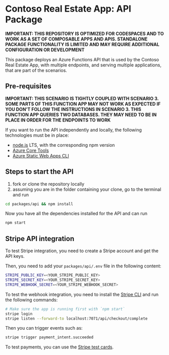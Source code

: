 # Contoso Real Estate App: API Package

**IMPORTANT: THIS REPOSITORY IS OPTIMIZED FOR CODESPACES AND TO WORK AS A SET OF COMPOSABLE APPS AND APIS. STANDALONE PACKAGE FUNCTIONALITY IS LIMITED AND MAY REQUIRE ADDITIONAL CONFIGURATION OR DEVELOPMENT**


This package deploys an Azure Functions API that is used by the Contoso Real Estate App, with multiple endpoints, and serving multiple applications, that are part of the scenarios.

## Pre-requisites

**IMPORTANT: THIS SCENARIO IS TIGHTLY COUPLED WITH SCENARIO 3. SOME PARTS OF THIS FUNCTION APP MAY NOT WORK AS EXPECTED IF YOU DON'T FOLLOW THE INSTRUCTIONS IN SCENARIO 3. THIS FUNCTION APP QUERIES TWO DATABASES. THEY MAY NEED TO BE IN PLACE IN ORDER FOR THE ENDPOINTS TO WORK**

If you want to run the API independently and locally, the following technologies must be in place:

- [node.js](https://nodejs.org) LTS, with the corresponding npm version
- [Azure Core Tools](https://learn.microsoft.com/azure/azure-functions/functions-run-local)
- [Azure Static Web Apps CLI](https://azure.github.io/static-web-apps-cli/)

## Steps to start the API

1. fork or clone the repository locally
2. assuming you are in the folder containing your clone, go to the terminal and run

```bash
cd packages/api && npm install
```
Now you have all the dependencies installed for the API and can run

```bash
npm start
```

## Stripe API integration

To test Stripe integration, you need to create a Stripe account and get the API keys.

Then, you need to add your `packages/api/.env` file in the following content:

```bash
STRIPE_PUBLIC_KEY=<YOUR_STRIPE_PUBLIC_KEY>
STRIPE_SECRET_KEY=<YOUR_STRIPE_SECRET_KEY>
STRIPE_WEBHOOK_SECRET=<YOUR_STRIPE_WEBHOOK_SECRET>
```

To test the webhook integration, you need to install the [Stripe CLI](https://stripe.com/docs/stripe-cli) and run the following commands:

```bash
# Make sure the app is running first with `npm start`
stripe login
stripe listen --forward-to localhost:7071/api/checkout/complete
```

Then you can trigger events such as:

```bash
stripe trigger payment_intent.succeeded
```

To test payments, you can use the [Stripe test cards](https://stripe.com/docs/testing#cards).
